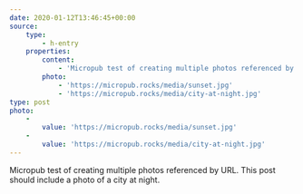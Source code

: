 ```yaml
---
date: 2020-01-12T13:46:45+00:00
source:
    type:
        - h-entry
    properties:
        content:
            - 'Micropub test of creating multiple photos referenced by URL. This post should include a photo of a city at night.'
        photo:
            - 'https://micropub.rocks/media/sunset.jpg'
            - 'https://micropub.rocks/media/city-at-night.jpg'
type: post
photo:
    -
        value: 'https://micropub.rocks/media/sunset.jpg'
    -
        value: 'https://micropub.rocks/media/city-at-night.jpg'
---
```

Micropub test of creating multiple photos referenced by URL. This post should include a photo of a city at night.
